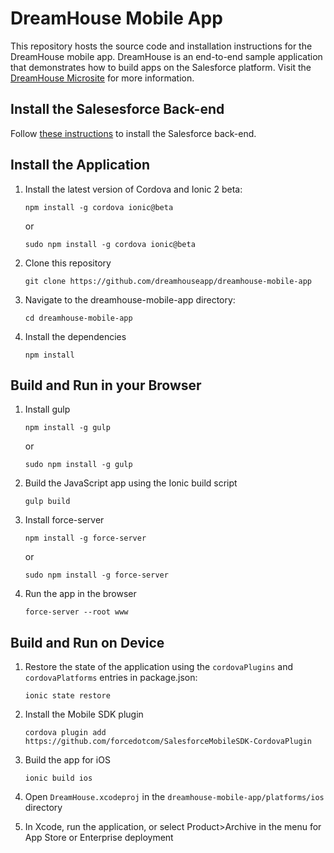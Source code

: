 # DreamHouse Mobile App

This repository hosts the source code and installation instructions for the DreamHouse mobile app. DreamHouse is an end-to-end sample application that demonstrates how to build apps on the Salesforce platform. Visit the [DreamHouse Microsite](http://dreamhouse-site.herokuapp.com/) for more information.


## Install the Salesesforce Back-end

Follow [these instructions](http://dreamhouse-site.herokuapp.com/installation/) to install the Salesforce back-end.

## Install the Application

1. Install the latest version of Cordova and Ionic 2 beta:
    ```
    npm install -g cordova ionic@beta
    ```

    or

    ```
    sudo npm install -g cordova ionic@beta
    ```

1. Clone this repository
    ```
    git clone https://github.com/dreamhouseapp/dreamhouse-mobile-app
    ```
    
1. Navigate to the dreamhouse-mobile-app directory:
    ```
    cd dreamhouse-mobile-app
    ```

1. Install the dependencies
    ```
    npm install
    ```
    
## Build and Run in your Browser    

1. Install gulp
    ```
    npm install -g gulp
    ```

    or 
    
    ```
    sudo npm install -g gulp
    ```

1. Build the JavaScript app using the Ionic build script

    ```
    gulp build
    ```

1. Install force-server
    ```
    npm install -g force-server
    ```

    or

    ```
    sudo npm install -g force-server
    ```

1. Run the app in the browser
    ```
    force-server --root www
    ```
        
## Build and Run on Device

1. Restore the state of the application using the `cordovaPlugins` and `cordovaPlatforms` entries in package.json:
    
    ```
    ionic state restore
    ```

1. Install the Mobile SDK plugin
    ```
    cordova plugin add https://github.com/forcedotcom/SalesforceMobileSDK-CordovaPlugin
    ```

1. Build the app for iOS
    ```
    ionic build ios
    ```

1. Open ```DreamHouse.xcodeproj``` in the ```dreamhouse-mobile-app/platforms/ios``` directory  

1. In Xcode, run the application, or select Product>Archive in the menu for App Store or Enterprise deployment